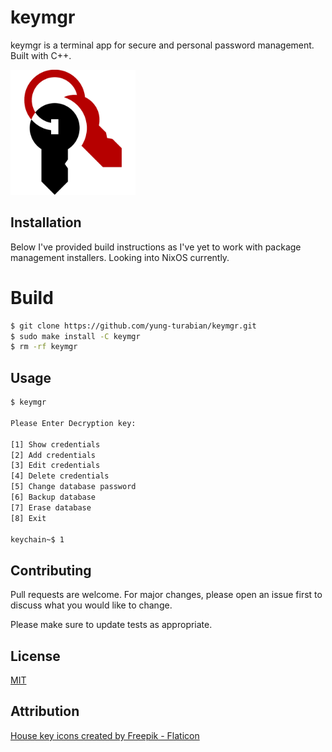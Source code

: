 # keymgr

keymgr is a terminal app for secure and personal password management. Built with C++.

<img src="logo.png" alt="logo" width="200"/>

## Installation

Below I've provided build instructions as I've yet to work with package management installers. Looking into NixOS currently.

# Build
```bash
$ git clone https://github.com/yung-turabian/keymgr.git
$ sudo make install -C keymgr
$ rm -rf keymgr
```

## Usage

```bash
$ keymgr

Please Enter Decryption key:

[1] Show credentials
[2] Add credentials
[3] Edit credentials
[4] Delete credentials
[5] Change database password
[6] Backup database
[7] Erase database
[8] Exit

keychain~$ 1
```

## Contributing

Pull requests are welcome. For major changes, please open an issue first
to discuss what you would like to change.

Please make sure to update tests as appropriate.

## License

[MIT](https://choosealicense.com/licenses/mit/)

## Attribution

[House key icons created by Freepik - Flaticon](https://www.flaticon.com/free-icons/house-key "house key icons")
